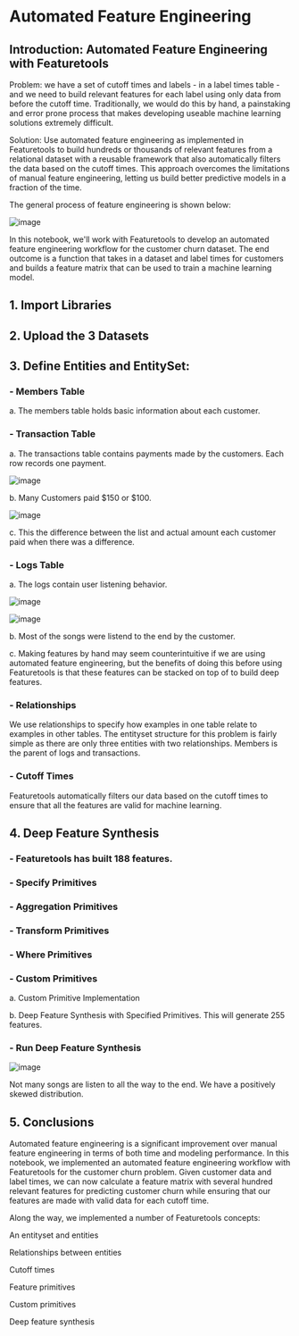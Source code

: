 # Automated Feature Engineering

## Introduction: Automated Feature Engineering with Featuretools

Problem: we have a set of cutoff times and labels - in a label times table - and we need to build relevant features for each label using only data from before the cutoff time. Traditionally, we would do this by hand, a painstaking and error prone process that makes developing useable machine learning solutions extremely difficult.

Solution: Use automated feature engineering as implemented in Featuretools to build hundreds or thousands of relevant features from a relational dataset with a reusable framework that also automatically filters the data based on the cutoff times. This approach overcomes the limitations of manual feature engineering, letting us build better predictive models in a fraction of the time.

The general process of feature engineering is shown below:

![image](https://user-images.githubusercontent.com/86930309/230740271-ad0902e2-094b-4d4f-844c-089b737f93e4.png)

In this notebook, we'll work with Featuretools to develop an automated feature engineering workflow for the customer churn dataset. The end outcome is a function that takes in a dataset and label times for customers and builds a feature matrix that can be used to train a machine learning model.

## 1. Import Libraries

## 2. Upload the 3 Datasets

## 3. Define Entities and EntitySet:

### - Members Table

a. The members table holds basic information about each customer.

### - Transaction Table 

a. The transactions table contains payments made by the customers. Each row records one payment.

![image](https://user-images.githubusercontent.com/86930309/230740641-299efdf8-81cd-42f9-8ff1-de01820e499b.png)

b. Many Customers paid $150 or $100.

![image](https://user-images.githubusercontent.com/86930309/230740705-c6fbbd42-7d3a-40af-a240-6981eaf280f6.png)

c. This the difference between the list and actual amount each customer paid when there was a difference.

### - Logs Table

a. The logs contain user listening behavior.

![image](https://user-images.githubusercontent.com/86930309/230740915-7aad4cc6-9167-4d4b-9bf8-8b0404961003.png)


![image](https://user-images.githubusercontent.com/86930309/230740962-f6c0b0ae-910c-4b2a-9ef2-7f391f2eb414.png)
 
b. Most of the songs were listend to the end by the customer.
 
c. Making features by hand may seem counterintuitive if we are using automated feature engineering, but the benefits of doing this before using Featuretools is that these features can be stacked on top of to build deep features.

### - Relationships

We use relationships to specify how examples in one table relate to examples in other tables. The entityset structure for this problem is fairly simple as there are only three entities with two relationships. Members is the parent of logs and transactions.

### - Cutoff Times

Featuretools automatically filters our data based on the cutoff times to ensure that all the features are valid for machine learning.

## 4. Deep Feature Synthesis

### - Featuretools has built 188 features.

### - Specify Primitives

### - Aggregation Primitives

### - Transform Primitives

### - Where Primitives

### - Custom Primitives

a. Custom Primitive Implementation

b. Deep Feature Synthesis with Specified Primitives. This will generate 255 features.

### - Run Deep Feature Synthesis

![image](https://user-images.githubusercontent.com/86930309/230742695-c266f486-0ada-4d4a-a7c3-b7b52f37c794.png)

Not many songs are listen to all the way to the end. We have a positively skewed distribution.

## 5. Conclusions

Automated feature engineering is a significant improvement over manual feature engineering in terms of both time and modeling performance. In this notebook, we implemented an automated feature engineering workflow with Featuretools for the customer churn problem. Given customer data and label times, we can now calculate a feature matrix with several hundred relevant features for predicting customer churn while ensuring that our features are made with valid data for each cutoff time.

Along the way, we implemented a number of Featuretools concepts:

An entityset and entities

Relationships between entities

Cutoff times

Feature primitives

Custom primitives

Deep feature synthesis

